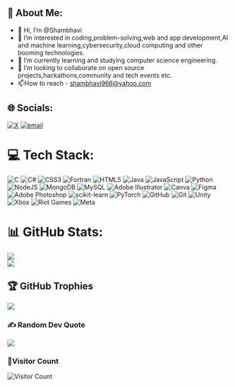 ##  💫 About Me:

- 👋 Hi, I’m @Shambhavi
- 👀 I’m interested in coding,problem-solving,web and app development,AI and machine learning,cybersecurity,cloud computing and other booming technologies.
- 🌱 I’m currently learning and studying computer science engineering.
- 💞️ I’m looking to collaborate on open source projects,hackathons,community and tech events etc.
- 📫How to reach - shambhavi966@yahoo.com
  

## 🌐 Socials:
[![X](https://img.shields.io/badge/X-black.svg?logo=X&logoColor=white)](https://x.com/IamShambhaviiii) [![email](https://img.shields.io/badge/Email-D14836?logo=gmail&logoColor=white)](mailto:Shambhavi966@yahoo.com) 

# 💻 Tech Stack:
![C](https://img.shields.io/badge/c-%2300599C.svg?style=flat&logo=c&logoColor=white) ![C#](https://img.shields.io/badge/c%23-%23239120.svg?style=flat&logo=csharp&logoColor=white) ![CSS3](https://img.shields.io/badge/css3-%231572B6.svg?style=flat&logo=css3&logoColor=white) ![Fortran](https://img.shields.io/badge/Fortran-%23734F96.svg?style=flat&logo=fortran&logoColor=white) ![HTML5](https://img.shields.io/badge/html5-%23E34F26.svg?style=flat&logo=html5&logoColor=white) ![Java](https://img.shields.io/badge/java-%23ED8B00.svg?style=flat&logo=openjdk&logoColor=white) ![JavaScript](https://img.shields.io/badge/javascript-%23323330.svg?style=flat&logo=javascript&logoColor=%23F7DF1E) ![Python](https://img.shields.io/badge/python-3670A0?style=flat&logo=python&logoColor=ffdd54) ![NodeJS](https://img.shields.io/badge/node.js-6DA55F?style=flat&logo=node.js&logoColor=white) ![MongoDB](https://img.shields.io/badge/MongoDB-%234ea94b.svg?style=flat&logo=mongodb&logoColor=white) ![MySQL](https://img.shields.io/badge/mysql-4479A1.svg?style=flat&logo=mysql&logoColor=white) ![Adobe Illustrator](https://img.shields.io/badge/adobe%20illustrator-%23FF9A00.svg?style=flat&logo=adobe%20illustrator&logoColor=white) ![Canva](https://img.shields.io/badge/Canva-%2300C4CC.svg?style=flat&logo=Canva&logoColor=white) ![Figma](https://img.shields.io/badge/figma-%23F24E1E.svg?style=flat&logo=figma&logoColor=white) ![Adobe Photoshop](https://img.shields.io/badge/adobe%20photoshop-%2331A8FF.svg?style=flat&logo=adobe%20photoshop&logoColor=white) ![scikit-learn](https://img.shields.io/badge/scikit--learn-%23F7931E.svg?style=flat&logo=scikit-learn&logoColor=white) ![PyTorch](https://img.shields.io/badge/PyTorch-%23EE4C2C.svg?style=flat&logo=PyTorch&logoColor=white) ![GitHub](https://img.shields.io/badge/github-%23121011.svg?style=flat&logo=github&logoColor=white) ![Git](https://img.shields.io/badge/git-%23F05033.svg?style=flat&logo=git&logoColor=white) ![Unity](https://img.shields.io/badge/unity-%23000000.svg?style=flat&logo=unity&logoColor=white) ![Xbox](https://img.shields.io/badge/xbox-%23107C10.svg?style=flat&logo=xbox&logoColor=white) ![Riot Games](https://img.shields.io/badge/riotgames-D32936.svg?style=flat&logo=riotgames&logoColor=white) ![Meta](https://img.shields.io/badge/Meta-%230467DF.svg?style=flat&logo=Meta&logoColor=white)
# 📊 GitHub Stats:
![](https://github-readme-stats.vercel.app/api?username=ShambhaviCode&theme=radical&hide_border=false&include_all_commits=false&count_private=false)<br/>
![](https://nirzak-streak-stats.vercel.app/?user=ShambhaviCode&theme=radical&hide_border=false)<br/>


## 🏆 GitHub Trophies
![](https://github-profile-trophy.vercel.app/?username=ShambhaviCode&theme=radical&no-frame=false&no-bg=false&margin-w=4)

### ✍️ Random Dev Quote
![](https://quotes-github-readme.vercel.app/api?type=horizontal&theme=radical)


### 👥Visitor Count 
![Visitor Count](https://profile-counter.glitch.me/{ShambhaviCode}/count.svg)